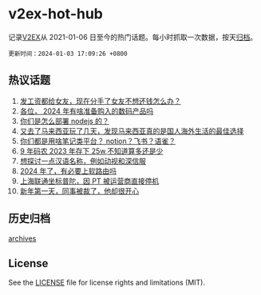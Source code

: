 # v2ex-hot-hub

 记录[V2EX](https://www.v2ex.com/)从 2021-01-06 日至今的热门话题。每小时抓取一次数据，按天[归档](archives)。

`更新时间：2024-01-03 17:09:26 +0800`

## 热议话题

1. [发工资都给女友，现在分手了女友不想还钱怎么办？](https://www.v2ex.com/t/1005356)
1. [各位， 2024 年有啥准备购入的数码产品吗](https://www.v2ex.com/t/1005346)
1. [你们是怎么部署 nodejs 的？](https://www.v2ex.com/t/1005371)
1. [又去了马来西亚玩了几天，发现马来西亚真的是国人海外生活的最佳选择](https://www.v2ex.com/t/1005249)
1. [你们都是用啥笔记类平台？ notion？飞书？语雀？](https://www.v2ex.com/t/1005393)
1. [9 年码农 2023 年存下 25w,不知道算多还是少](https://www.v2ex.com/t/1005287)
1. [想探讨一点汉语名称，例如动视和深信服](https://www.v2ex.com/t/1005330)
1. [2024 年了，有必要上软路由吗](https://www.v2ex.com/t/1005335)
1. [上海联通坐标普陀，因 PT 被运营商直接停机](https://www.v2ex.com/t/1005459)
1. [新年第一天，同事被裁了，他却很开心](https://www.v2ex.com/t/1005355)

## 历史归档

[archives](archives)

## License

See the [LICENSE](LICENSE) file for license rights and limitations (MIT).
